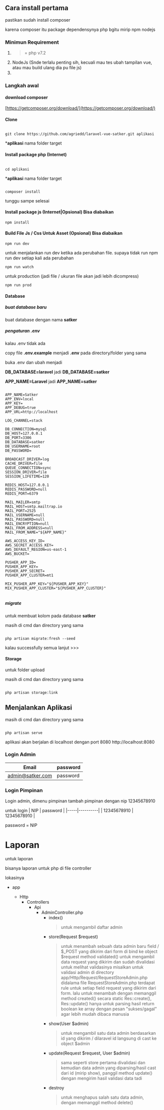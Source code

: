 ## Cara install pertama

pastikan sudah install composer

karena composer itu package dependensynya php bgitu mirip npm nodejs

### Minimun Requirement

1. >= php v7.2
2. NodeJs (Snde terlalu penting sih, kecuali mau tes ubah tampilan vue, atau mau build ulang dia pu file js)
3. 

### Langkah awal

#### download composer
[https://getcomposer.org/download/](https://getcomposer.org/download/)

#### Clone

```cli

git clone https://github.com/agriedd/laravel-vue-satker.git aplikasi

```

***aplikasi** nama folder target

#### Install package php (Internet)

```cli

cd aplikasi

```

***aplikasi** nama folder target


```cli

composer install

```

tunggu sampe selesai


#### Install package js (Internet|Opsional) Bisa diabaikan

```cli
npm install
```


#### Build File Js / Css Untuk Asset (Opsional) Bisa diabaikan


```cli
npm run dev
```

untuk menjalankan run dev ketika ada perubahan file. supaya tidak run npm run dev setiap kali ada perubahan

```cli
npm run watch
```

untuk production (jadi file / ukuran file akan jadi lebih dicompress)
```cli
npm run prod
```

#### Database


##### buat database baru

buat database dengan nama **satker**

##### pengaturan .env

kalau .env tidak ada

copy file **.env.example** menjadi **.env** pada directory/folder yang sama

buka .env dan ubah menjadi

**DB_DATABASE=laravel** jadi **DB_DATABASE=satker**

**APP_NAME=Laravel** jadi **APP_NAME=satker**

```env

APP_NAME=Satker
APP_ENV=local
APP_KEY=
APP_DEBUG=true
APP_URL=http://localhost

LOG_CHANNEL=stack

DB_CONNECTION=mysql
DB_HOST=127.0.0.1
DB_PORT=3306
DB_DATABASE=satker
DB_USERNAME=root
DB_PASSWORD=

BROADCAST_DRIVER=log
CACHE_DRIVER=file
QUEUE_CONNECTION=sync
SESSION_DRIVER=file
SESSION_LIFETIME=120

REDIS_HOST=127.0.0.1
REDIS_PASSWORD=null
REDIS_PORT=6379

MAIL_MAILER=smtp
MAIL_HOST=smtp.mailtrap.io
MAIL_PORT=2525
MAIL_USERNAME=null
MAIL_PASSWORD=null
MAIL_ENCRYPTION=null
MAIL_FROM_ADDRESS=null
MAIL_FROM_NAME="${APP_NAME}"

AWS_ACCESS_KEY_ID=
AWS_SECRET_ACCESS_KEY=
AWS_DEFAULT_REGION=us-east-1
AWS_BUCKET=

PUSHER_APP_ID=
PUSHER_APP_KEY=
PUSHER_APP_SECRET=
PUSHER_APP_CLUSTER=mt1

MIX_PUSHER_APP_KEY="${PUSHER_APP_KEY}"
MIX_PUSHER_APP_CLUSTER="${PUSHER_APP_CLUSTER}"


```

##### migrate

untuk membuat kolom pada database **satker**

masih di cmd
dan directory yang sama

```cli

php artisan migrate:fresh --seed

```

kalau successfully semua lanjut >>>

#### Storage

untuk folder upload

masih di cmd
dan directory yang sama

```cli

php artisan storage:link

```

## Menjalankan Aplikasi

masih di cmd
dan directory yang sama

```cli

php artisan serve

```

aplikasi akan berjalan di localhost dengan port 8080
http://localhost:8080

### Login Admin
| Email | password |
|-------|----------|
| admin@satker.com | password |


### Login Pimpinan
Login admin, dimenu pimpinan
tambah pimpinan dengan nip 12345678910

untuk login
| NIP | password |
|-----|----------|
| 12345678910 | 12345678910 |

password = NIP


# Laporan

untuk laporan

bisanya laporan untuk php di file controller

lokasinya

+ app
    
    + Http
        + Controllers
            + Api
                + AdminController.php
                    + index() 
                        > untuk mengambil daftar admin
                    + store(Request $request)
                        > untuk menambah sebuah data admin baru
                        > field / $_POST yang dikirim dari form di bind ke object $request
                        > method validated() untuk mengambil data request yang dikirim dan sudah divalidasi
                        > untuk melihat validasinya misalkan untuk validasi admin di directory app/Http/Request/RequestStoreAdmin.php
                        > didalama file RequestStoreAdmin.php terdapat rule untuk setiap field request yang dikirim dari form.
                        > lalu untuk menambah dengan memanggil method created() secara static
                        > Res::create(), Res::update() hanya untuk parsing hasil return boolean ke array dengan pesan "sukses/gagal" agar lebih mudah dibaca manusia
                    + show(User $admin)
                        > untuk mengambil satu data admin berdasarkan id yang dikirim / dilaravel id langsung di cast ke object $admin
                    + update(Request $request, User $admin)
                        > sama seperti store pertama divalidasi dan kemudian data admin yang diparsing/hasil cast dari id (mirip show), panggil method update() dengan mengirim hasil validasi data tadi
                    + destroy
                        > untuk menghapus salah satu data admin, dengan memanggil method delete()
